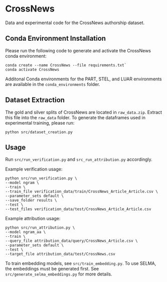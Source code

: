 # CrossNews
Data and experimental code for the CrossNews authorship dataset.
## Conda Environment Installation
Please run the following code to generate and activate the CrossNews conda environment:

```
conda create --name CrossNews --file requirements.txt`
conda activate CrossNews
```

Additonal Conda environments for the PART, STEL, and LUAR environments are available in the `conda_environments` folder.

## Dataset Extraction
The gold and silver splits of CrossNews are located in `raw_data.zip`. Extract this file into the `raw_data` folder. To generate the dataframes used in experimental training, please run:

`python src/dataset_creation.py`

## Usage

Run `src/run_verification.py` and `src_run_attribution.py` accordingly.

Example verification usage:

```
python src/run_verification.py \
--model ngram \
--train \
--train_file verification_data/train/CrossNews_Article_Article.csv \
--parameter_sets default \
--save_folder results \
--test \
--test_files verification_data/test/CrossNews_Article_Article.csv
```

Example attribution usage:

```
python src/run_attribution.py \
--model ngram_aa \
--train \
--query_file attribution_data/query/CrossNews_Article.csv \
--parameter_sets default \
--test \
--target_file attribution_data/test/CrossNews.csv
```

To train embedding models, see `src/train_embedding.py`. To use SELMA, the embeddings must be generated first. See `src/generate_selma_embeddings.py` for more details.
